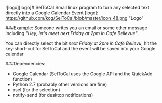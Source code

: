 ![logo][logo]# SelToCal
Small linux program to turn any selected text directly into a Google Calendar Event
[logo]: https://github.com/kcg/SelToCal/blob/master/icon_48.png "Logo"

###Example:
Someone writes you an email or some other message including *"Hey, let's meet next Friday at 2pm in Cafe Bellevue"*.

You can directly select the bit *next Friday at 2pm in Cafe Bellevu*, hit the key-short-cut for SelToCal and the event will be saved into your Google calendar

###Dependencies:
- Google Calendar (SelToCal uses the Google API and the QuickAdd function)
- Python 2.7 (probably other versions are fine)
- xsel (for the selection)
- notify-send (for desktop notifications)
